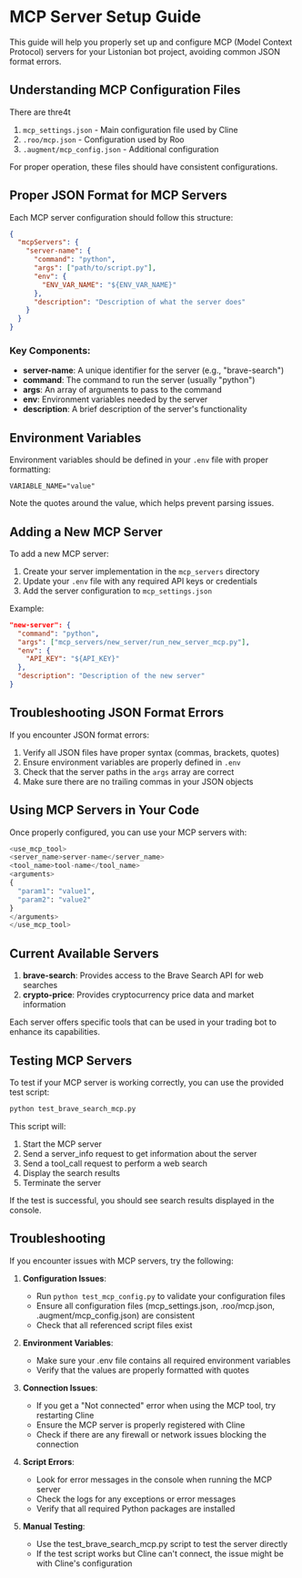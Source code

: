 # MCP Server Setup Guide

This guide will help you properly set up and configure MCP (Model Context Protocol) servers for your Listonian bot project, avoiding common JSON format errors.

## Understanding MCP Configuration Files

There are thre4t
1. `mcp_settings.json` - Main configuration file used by Cline
2. `.roo/mcp.json` - Configuration used by Roo
3. `.augment/mcp_config.json` - Additional configuration

For proper operation, these files should have consistent configurations.

## Proper JSON Format for MCP Servers

Each MCP server configuration should follow this structure:

```json
{
  "mcpServers": {
    "server-name": {
      "command": "python",
      "args": ["path/to/script.py"],
      "env": {
        "ENV_VAR_NAME": "${ENV_VAR_NAME}"
      },
      "description": "Description of what the server does"
    }
  }
}
```

### Key Components:

- **server-name**: A unique identifier for the server (e.g., "brave-search")
- **command**: The command to run the server (usually "python")
- **args**: An array of arguments to pass to the command
- **env**: Environment variables needed by the server
- **description**: A brief description of the server's functionality

## Environment Variables

Environment variables should be defined in your `.env` file with proper formatting:

```
VARIABLE_NAME="value"
```

Note the quotes around the value, which helps prevent parsing issues.

## Adding a New MCP Server

To add a new MCP server:

1. Create your server implementation in the `mcp_servers` directory
2. Update your `.env` file with any required API keys or credentials
3. Add the server configuration to `mcp_settings.json`

Example:

```json
"new-server": {
  "command": "python",
  "args": ["mcp_servers/new_server/run_new_server_mcp.py"],
  "env": {
    "API_KEY": "${API_KEY}"
  },
  "description": "Description of the new server"
}
```

## Troubleshooting JSON Format Errors

If you encounter JSON format errors:

1. Verify all JSON files have proper syntax (commas, brackets, quotes)
2. Ensure environment variables are properly defined in `.env`
3. Check that the server paths in the `args` array are correct
4. Make sure there are no trailing commas in your JSON objects

## Using MCP Servers in Your Code

Once properly configured, you can use your MCP servers with:

```python
<use_mcp_tool>
<server_name>server-name</server_name>
<tool_name>tool-name</tool_name>
<arguments>
{
  "param1": "value1",
  "param2": "value2"
}
</arguments>
</use_mcp_tool>
```

## Current Available Servers

1. **brave-search**: Provides access to the Brave Search API for web searches
2. **crypto-price**: Provides cryptocurrency price data and market information

Each server offers specific tools that can be used in your trading bot to enhance its capabilities.

## Testing MCP Servers

To test if your MCP server is working correctly, you can use the provided test script:

```bash
python test_brave_search_mcp.py
```

This script will:
1. Start the MCP server
2. Send a server_info request to get information about the server
3. Send a tool_call request to perform a web search
4. Display the search results
5. Terminate the server

If the test is successful, you should see search results displayed in the console.

## Troubleshooting

If you encounter issues with MCP servers, try the following:

1. **Configuration Issues**:
   - Run `python test_mcp_config.py` to validate your configuration files
   - Ensure all configuration files (mcp_settings.json, .roo/mcp.json, .augment/mcp_config.json) are consistent
   - Check that all referenced script files exist

2. **Environment Variables**:
   - Make sure your .env file contains all required environment variables
   - Verify that the values are properly formatted with quotes

3. **Connection Issues**:
   - If you get a "Not connected" error when using the MCP tool, try restarting Cline
   - Ensure the MCP server is properly registered with Cline
   - Check if there are any firewall or network issues blocking the connection

4. **Script Errors**:
   - Look for error messages in the console when running the MCP server
   - Check the logs for any exceptions or error messages
   - Verify that all required Python packages are installed

5. **Manual Testing**:
   - Use the test_brave_search_mcp.py script to test the server directly
   - If the test script works but Cline can't connect, the issue might be with Cline's configuration